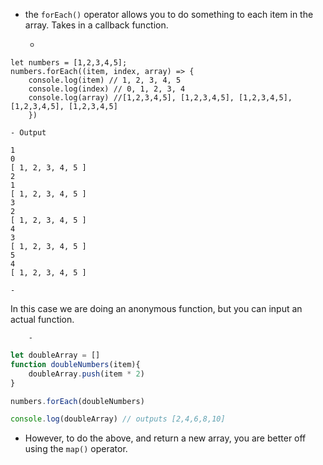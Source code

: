 - the `forEach()` operator allows you to do something to each item in the array.
Takes in a callback function.

    - 
```
let numbers = [1,2,3,4,5];
numbers.forEach((item, index, array) => {
	console.log(item) // 1, 2, 3, 4, 5
	console.log(index) // 0, 1, 2, 3, 4
	console.log(array) //[1,2,3,4,5], [1,2,3,4,5], [1,2,3,4,5], [1,2,3,4,5], [1,2,3,4,5]
	})
```
    - Output
```
1
0
[ 1, 2, 3, 4, 5 ]
2
1
[ 1, 2, 3, 4, 5 ]
3
2
[ 1, 2, 3, 4, 5 ]
4
3
[ 1, 2, 3, 4, 5 ]
5
4
[ 1, 2, 3, 4, 5 ]
```
    - 
In this case we are doing an anonymous function, but you can input an actual function.

        - 
```javascript
let doubleArray = []
function doubleNumbers(item){
	doubleArray.push(item * 2)
}

numbers.forEach(doubleNumbers)

console.log(doubleArray) // outputs [2,4,6,8,10]
```

- However, to do the above, and return a new array, you are better off using the `map()` operator.
